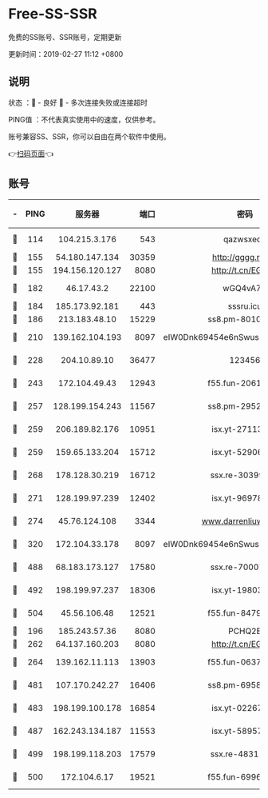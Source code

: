 # Free-SS-SSR

免费的SS账号、SSR账号，定期更新

更新时间：2019-02-27 11:12 +0800

## 说明

状态     ：🙂 - 良好 🙁 - 多次连接失败或连接超时

PING值   ：不代表真实使用中的速度，仅供参考。

账号兼容SS、SSR，你可以自由在两个软件中使用。

👉[扫码页面](https://liesauer.github.io/free-ss-ssr.github.io/)👈

## 账号

|-|PING|服务器|端口|密码|加密方式|区域|
|:----:|:----:|:-----:|-----:|:----:|:----:|:----:|
|🙂|114|104.215.3.176|543|qazwsxedc|aes-256-gcm|JP|
|🙂|155|54.180.147.134|30359|http://gggg.rocks|chacha20|KR|
|🙂|155|194.156.120.127|8080|http://t.cn/EGJIyrl|rc4-md5|RU|
|🙂|182|46.17.43.2|22100|wGQ4vA7D|aes-256-gcm|RU|
|🙂|184|185.173.92.181|443|sssru.icu|rc4-md5|RU|
|🙂|186|213.183.48.10|15229|ss8.pm-80109234|rc4-md5|RU|
|🙂|210|139.162.104.193|8097|eIW0Dnk69454e6nSwuspv9DmS201tQ0D|aes-256-cfb|JP|
|🙂|228|204.10.89.10|36477|123456|aes-256-cfb|US|
|🙂|243|172.104.49.43|12943|f55.fun-20618102|aes-256-cfb|SG|
|🙂|257|128.199.154.243|11567|ss8.pm-29529398|aes-256-cfb|SG|
|🙂|259|206.189.82.176|10951|isx.yt-27113365|aes-256-cfb|SG|
|🙂|259|159.65.133.204|15712|isx.yt-52906154|aes-256-cfb|SG|
|🙂|268|178.128.30.219|16712|ssx.re-30399462|aes-256-cfb|SG|
|🙂|271|128.199.97.239|12402|isx.yt-96978808|aes-256-cfb|SG|
|🙂|274|45.76.124.108|3344|www.darrenliuwei.com|aes-256-cfb|AU|
|🙂|320|172.104.33.178|8097|eIW0Dnk69454e6nSwuspv9DmS201tQ0D|aes-256-cfb|SG|
|🙂|488|68.183.173.127|17580|ssx.re-70007414|aes-256-cfb|US|
|🙂|492|198.199.97.237|18306|isx.yt-19803793|aes-256-cfb|US|
|🙂|504|45.56.106.48|12521|f55.fun-84790716|aes-256-cfb|US|
|🙂|196|185.243.57.36|8080|PCHQ2E|rc4-md5|US|
|🙂|262|64.137.160.203|8080|http://t.cn/EGJIyrl|rc4-md5|CA|
|🙂|264|139.162.11.113|13903|f55.fun-06375860|aes-256-cfb|SG|
|🙂|481|107.170.242.27|16406|ss8.pm-69587797|aes-256-cfb|US|
|🙂|483|198.199.100.178|16854|isx.yt-02267760|aes-256-cfb|US|
|🙁|487|162.243.134.187|11553|isx.yt-58957089|aes-256-cfb|US|
|🙁|499|198.199.118.203|17579|ssx.re-48311289|aes-256-cfb|US|
|🙁|500|172.104.6.17|19521|f55.fun-69966470|aes-256-cfb|US|
